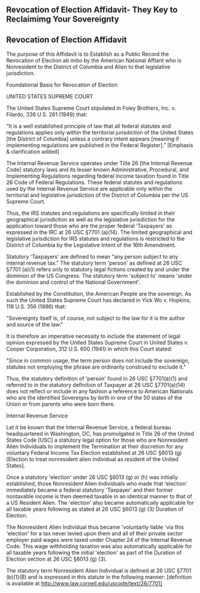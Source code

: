 ## Revocation of Election Affidavit- They Key to Reclaimimg Your Sovereignty

## Revocation of Election Affidavit

The purpose of this Affidavit is to Establish as a Public Record the Revocation of Election ab initio by the American National Affiant who is Nonresident to the District of Columbia and Alien to that legislative jurisdiction.


Foundational Basis for Revocation of Election

UNITED STATES SUPREME COURT

The United States Supreme Court stipulated in Foley Brothers, Inc. v. Filardo, 336 U.S. 281 (1949) that:

“It is a well established principle of law that all federal statutes and regulations applies only within the territorial jurisdiction of the United States [the District of Columbia] unless a contrary intent appears [meaning if implementing regulations are published in the Federal Register].” [Emphasis & clarification added]

The Internal Revenue Service operates under Title 26 [the Internal Revenue Code] statutory laws and its lesser known Administrative, Procedural, and Implementing Regulations regarding federal income taxation found in Title 26 Code of Federal Regulations. These federal statutes and regulations used by the Internal Revenue Service are applicable only within the territorial and legislative jurisdiction of the District of Columbia per the US Supreme Court.

Thus, the IRS statutes and regulations are specifically limited in their geographical jurisdiction as well as the legislative jurisdiction for the application toward those who are the proper federal 'Taxpayers' as expressed in the IRC at 26 USC §7701 (a)(14).  The limited geographical and legislative jurisdiction for IRS statutes and regulations is restricted to the District of Columbia by the Legislative Intent of the 16th Amendment.

Statutory 'Taxpayers' are defined to mean "any person subject to any internal revenue tax." The statutory term 'person' as defined at 26 USC §7701 (a)(1) refers only to statutory legal fictions created by and under the dominion of the US Congress. The statutory term 'subject to' means 'under the dominion and control of the National Government'.

Established by the Constitution, the American People are the sovereign. As such the United States Supreme Court has declared in Yick Wo v. Hopkins, 118 U.S. 356 (1886) that:

"Sovereignty itself is, of course, not subject to the law for it is the author and source of the law."

It is therefore an imperative necessity to include the statement of legal opinion expressed by the United States Supreme Court in United States v. Cooper Corporation, 312 U.S. 600 (1941) in which this Court stated:

"Since in common usage, the term person does not include the sovereign, statutes not employing the phrase are ordinarily construed to exclude it."

Thus, the statutory definition of 'person' found in 26 USC §7701(a)(1) and referred to in the statutory definition of Taxpayer at 26 USC §7701(a)(14) does not reflect or include in any fashion a reference to American Nationals who are the identified Sovereigns by birth in one of the 50 states of the Union or from parents who were born there.

Internal Revenue Service

Let it be known that the Internal Revenue Service, a federal bureau headquartered in Washington, DC, has promulgated in Title 26 of the United States Code [USC] a statutory legal option for those who are Nonresident Alien Individuals to implement the Termination at their discretion for any voluntary Federal Income Tax Election established at 26 USC §6013 (g) [Election to treat nonresident alien individual as resident of the United States].

Once a statutory 'election' under 26 USC §6013 (g) or (h) was initially established, those Nonresident Alien Individuals who made that 'election' immediately became a federal statutory 'Taxpayer' and their former nontaxable income is then deemed taxable in an identical manner to that of a US Resident Alien. The 'election' also became automatically applicable for all taxable years following as stated at 26 USC §6013 (g) (3) Duration of Election.

The Nonresident Alien Individual thus became 'voluntarily liable 'via this 'election' for a tax never levied upon them and all of their private sector employer paid wages were taxed under Chapter 24 of the Internal Revenue Code. This wage withholding taxation was also automatically applicable for all taxable years following the initial 'election' as part of the Duration of Election section at 26 USC §6013 (g) (3).

The statutory term Nonresident Alien Individual is defined at 26 USC §7701 (b)(1)(B) and is expressed in this statute in the following manner: [definition is available at http://www.law.cornell.edu/uscode/text/26/7701]
















